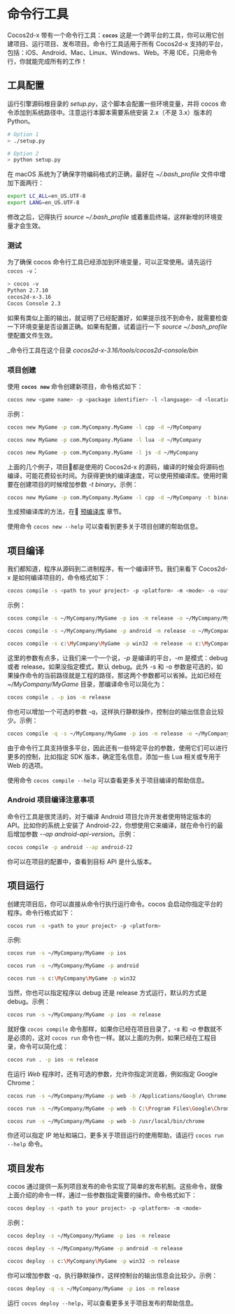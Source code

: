 # 命令行工具

Cocos2d-x 带有一个命令行工具：__`cocos`__ 这是一个跨平台的工具，你可以用它创建项目、运行项目、发布项目。命令行工具适用于所有 Cocos2d-x 支持的平台，包括：iOS、Android、Mac、Linux、Windows、Web。不用 IDE，只用命令行，你就能完成所有的工作！

## 工具配置

运行引擎源码根目录的 _setup.py_，这个脚本会配置一些环境变量，并将 cocos 命令添加到系统路径中。注意运行本脚本需要系统安装 2.x（不是 3.x）版本的 Python。

```sh
# Option 1
> ./setup.py

# Option 2
> python setup.py
```

在 macOS 系统为了确保字符编码格式的正确，最好在 _~/.bash_profile_ 文件中增加下面两行：

```sh
export LC_ALL=en_US.UTF-8
export LANG=en_US.UTF-8
```

修改之后，记得执行 _source ~/.bash_profile_ 或着重启终端，这样新增的环境变量才会生效。

### 测试

为了确保 cocos 命令行工具已经添加到环境变量，可以正常使用。请先运行 `cocos -v`：

```sh
> cocos -v
Python 2.7.10
cocos2d-x-3.16
Cocos Console 2.3
```

如果有类似上面的输出，就证明了已经配置好，如果提示找不到命令，就需要检查一下环境变量是否设置正确。如果有配置，试着运行一下 _source ~/.bash_profile_ 使配置文件生效。

_命令行工具在这个目录 _cocos2d-x-3.16/tools/cocos2d-console/bin_

### 项目创建

使用 __`cocos new`__ 命令创建新项目，命令格式如下：

```sh
cocos new <game name> -p <package identifier> -l <language> -d <location>
```

示例：

```sh
cocos new MyGame -p com.MyCompany.MyGame -l cpp -d ~/MyCompany

cocos new MyGame -p com.MyCompany.MyGame -l lua -d ~/MyCompany

cocos new MyGame -p com.MyCompany.MyGame -l js -d ~/MyCompany
```

上面的几个例子，项目都是使用的 Cocos2d-x 的源码，编译的时候会将源码也编译，可能花费较长时间。为获得更快的编译速度，可以使用预编译库。使用时需要在创建项目的时候增加参数 _-t binary_。示例：

```sh
cocos new MyGame -p com.MyCompany.MyGame -l cpp -d ~/MyCompany -t binary
```

生成预编译库的方法，在 [预编译库](./prebuilt_libraries.md) 章节。

使用命令 `cocos new --help` 可以查看到更多关于项目创建的帮助信息。

## 项目编译

我们都知道，程序从源码到二进制程序，有一个编译环节。我们来看下 Cocos2d-x 是如何编译项目的，命令格式如下：

```sh
cocos compile -s <path to your project> -p <platform> -m <mode> -o <output directory>
```

示例：

```sh
cocos compile -s ~/MyCompany/MyGame -p ios -m release -o ~/MyCompany/MyGame/bin

cocos compile -s ~/MyCompany/MyGame -p android -m release -o ~/MyCompany/MyGame/bin

cocos compile -s c:\MyCompany\MyGame -p win32 -m release -o c:\MyCompany\MyGame\bin
```

这里的参数有点多，让我们来一个一个说，_-p_ 是编译的平台，_-m_ 是模式：debug 或者 release。如果没指定模式，默认 debug。此外 -s 和 -o 参数是可选的，如果操作命令的当前路径就是工程的路径，那这两个参数都可以省掉。比如已经在 _~/MyCompany/MyGame_ 目录，那编译命令可以简化为：

```sh
cocos compile . -p ios -m release
```

你也可以增加一个可选的参数 _-q_，这样执行静默操作，控制台的输出信息会比较少。示例：

```sh
cocos compile -q -s ~/MyCompany/MyGame -p ios -m release -o ~/MyCompany/MyGame/bin
```

由于命令行工具支持很多平台，因此还有一些特定平台的参数，使用它们可以进行更多的控制，比如指定 SDK 版本，确定签名信息，添加一些 Lua 相关或专用于 Web 的选项。

使用命令 `cocos compile --help` 可以查看更多关于项目编译的帮助信息。

### Android 项目编译注意事项

命令行工具是很灵活的，对于编译 Android 项目允许开发者使用特定版本的 API。比如你的系统上安装了 Android-22，你想使用它来编译，就在命令行的最后增加参数 _--ap android-api-version_。示例：

```sh
cocos compile -p android --ap android-22
```

你可以在项目的配置中，查看到目标 API 是什么版本。

## 项目运行

创建完项目后，你可以直接从命令行执行运行命令。cocos 会启动你指定平台的程序。命令行格式如下：

```sh
cocos run -s <path to your project> -p <platform>
```

示例:

```sh
cocos run -s ~/MyCompany/MyGame -p ios

cocos run -s ~/MyCompany/MyGame -p android

cocos run -s c:\MyCompany\MyGame -p win32
```

当然，你也可以指定程序以 debug 还是 release 方式运行，默认的方式是 debug。示例：

```sh
cocos run -s ~/MyCompany/MyGame -p ios -m release
```

就好像 `cocos compile` 命令那样，如果你已经在项目目录了，_-s_ 和 _-o_ 参数就不是必须的，这对 `cocos run` 命令也一样。就以上面的为例，如果已经在工程目录，命令可以简化成：

```sh
cocos run . -p ios -m release
```

在运行 _Web_ 程序时，还有可选的参数，允许你指定浏览器，例如指定 Google Chrome：

```sh
cocos run -s ~/MyCompany/MyGame -p web -b /Applications/Google\ Chrome.app

cocos run -s ~/MyCompany/MyGame -p web -b C:\Program Files\Google\Chrome\Application\chrome.exe

cocos run -s ~/MyCompany/MyGame -p web -b /usr/local/bin/chrome
```

你还可以指定 IP 地址和端口，更多关于项目运行的使用帮助，请运行 `cocos run --help` 命令。

## 项目发布

cocos 通过提供一系列项目发布的命令实现了简单的发布机制。这些命令，就像上面介绍的命令一样，通过一些参数指定需要的操作。命令格式如下：

```sh
cocos deploy -s <path to your project> -p <platform> -m <mode>
```

示例：

```sh
cocos deploy -s ~/MyCompany/MyGame -p ios -m release

cocos deploy -s ~/MyCompany/MyGame -p android -m release

cocos deploy -s c:\MyCompany\MyGame -p win32 -m release
```

你可以增加参数 _-q_，执行静默操作，这样控制台的输出信息会比较少。示例：

```sh
cocos deploy -q -s ~/MyCompany/MyGame -p ios -m release
```

运行 `cocos deploy --help`，可以查看更多关于项目发布的帮助信息。